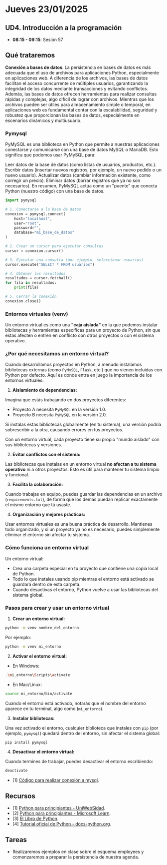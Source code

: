 # Jueves 23/01/2025

## UD4. Introducción a la programación

- **08:15 - 09:15**: Sesión 57

## Qué trataremos

**Conexión a bases de datos**. La persistencia en bases de datos es más adecuada que el uso de archivos para aplicaciones Python, especialmente en aplicaciones web. A diferencia de los archivos, las bases de datos facilitan el acceso concurrente de múltiples usuarios, garantizando la integridad de los datos mediante transacciones y evitando conflictos. Además, las bases de datos ofrecen herramientas para realizar consultas rápidas y complejas, algo difícil de lograr con archivos. Mientras que los archivos pueden ser útiles para almacenamiento simple o temporal, en aplicaciones web es fundamental contar con la escalabilidad, seguridad y robustez que proporcionan las bases de datos, especialmente en escenarios dinámicos y multiusuario.

### Pymysql
PyMySQL es una biblioteca en Python que permite a nuestras aplicaciones conectarse y comunicarse con una base de datos MySQL o MariaDB. Esto significa que podemos usar PyMySQL para:

Leer datos de la base de datos (como listas de usuarios, productos, etc.).
Escribir datos (insertar nuevos registros, por ejemplo, un nuevo pedido o un nuevo usuario).
Actualizar datos (cambiar información existente, como corregir un precio).
Eliminar datos (borrar registros que ya no son necesarios).
En resumen, PyMySQL actúa como un "puente" que conecta Python (nuestro código) con una base de datos.

```python
import pymysql

# 1. Conectarse a la base de datos
conexion = pymysql.connect(
    host="localhost",
    user="root",
    password="",
    database="mi_base_de_datos"
)

# 2. Crear un cursor para ejecutar consultas
cursor = conexion.cursor()

# 3. Ejecutar una consulta (por ejemplo, seleccionar usuarios)
cursor.execute("SELECT * FROM usuarios")

# 4. Obtener los resultados
resultados = cursor.fetchall()
for fila in resultados:
    print(fila)

# 5. Cerrar la conexión
conexion.close()
```
### Entornos virtuales (venv)
Un entorno virtual es como una **"caja aislada"** en la que podemos instalar bibliotecas y herramientas específicas para un proyecto de Python, sin que estas afecten o entren en conflicto con otros proyectos o con el sistema operativo.

### ¿Por qué necesitamos un entorno virtual?
Cuando desarrollamos proyectos en Python, a menudo instalamos bibliotecas externas (como ```PyMySQL```, ```Flask```, etc.) que no vienen incluidas con Python por defecto. Aquí es donde entra en juego la importancia de los entornos virtuales:

1. **Aislamiento de dependencias:**

Imagina que estás trabajando en dos proyectos diferentes:
  - Proyecto A necesita ```PyMySQL``` en la versión 1.0.
  - Proyecto B necesita ```PyMySQL``` en la versión 2.0.

Si instalas estas bibliotecas globalmente (en tu sistema), una versión podría sobrescribir a la otra, causando errores en tus proyectos.

Con un entorno virtual, cada proyecto tiene su propio "mundo aislado" con sus bibliotecas y versiones.

2. **Evitar conflictos con el sistema:**

Las bibliotecas que instalas en un entorno virtual **no afectan a tu sistema operativo** ni a otros proyectos.
Esto es útil para mantener tu sistema limpio y funcional.

3. **Facilita la colaboración:**

Cuando trabajas en equipo, puedes guardar las dependencias en un archivo (```requirements.txt```), de forma que los demás puedan replicar exactamente el mismo entorno que tú usaste.

4. **Organización y mejores prácticas:**

Usar entornos virtuales es una buena práctica de desarrollo. Mantienes todo organizado, y si un proyecto ya no es necesario, puedes simplemente eliminar el entorno sin afectar tu sistema.

### Cómo funciona un entorno virtual
Un entorno virtual:

- Crea una carpeta especial en tu proyecto que contiene una copia local de Python.
- Todo lo que instales usando pip mientras el entorno está activado se guardará dentro de esta carpeta.
- Cuando desactivas el entorno, Python vuelve a usar las bibliotecas del sistema global.

### Pasos para crear y usar un entorno virtual
1. **Crear un entorno virtual:**

```bash
python -m venv nombre_del_entorno
```

Por ejemplo:

```bash
python -m venv mi_entorno
```

2. **Activar el entorno virtual:**

- En Windows:
```bash
.\mi_entorno\Scripts\activate
```

- En Mac/Linux:
```bash
source mi_entorno/bin/activate
```

Cuando el entorno está activado, notarás que el nombre del entorno aparece en tu terminal, algo como (```mi_entorno```).

3. **Instalar bibliotecas:**

Una vez activado el entorno, cualquier biblioteca que instales con ```pip``` (por ejemplo, ```pymysql```) quedará dentro del entorno, sin afectar el sistema global:

```bash
pip install pymysql
```

4. **Desactivar el entorno virtual:**

Cuando termines de trabajar, puedes desactivar el entorno escribiendo:

```bash
deactivate
```



- [1] [Código para realizar conexión a mysql](/Documents/UD4/conn_mysql.py).

## Recursos

- [1] [Python para principiantes - UniWebSidad](https://uniwebsidad.com/libros/python?from=librosweb).
- [2] [Python para principiantes - Microsoft Learn](https://learn.microsoft.com/es-es/training/paths/beginner-python/?utm_source=chatgpt.com).
- [3] [El Libro de Python](https://ellibrodepython.com/).
- [4] [Tutorial oficial de Python - docs-python.org](https://docs.python.org/es/3.13/tutorial/index.html).

## Tareas

- Realizaremos ejemplos en clase sobre el esquema employees y comenzaremos a preparar la persistencia de nuestra agenda.